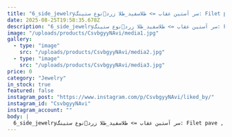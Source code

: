 ```yaml
---
title: "6_side_jewelryسر آستین عقاب => طلاسفید_طلا زرد🔬نوع ستینگ: Filet pave , bead and bright cut ,  flush setting📋توضیحات: در چهار ضلع هشت ضلعی پلت فرم Filet pave رو اجرا کردم ،هر کدام از سنگها جدا گانه در یک قاب مربع ای که توسط قلم انگلا ایجاد شده اند سوار شده و دارای چهار چنگ میباشند.برای نصب کردن برلیان بر روی چشم عقاب هم از ستینگ flush استفاده کردم.📍ستینگ flush جز پرکاربردترین تنظیماتی هست که برای  سوار کردن سنگ بر روی چشم اشکال بکار میبرند .________________________#آکادمی مخراجکاری مدرن #تدریس #آموزش میکروستینگ #الماس #برلیان #چنگ تفکیکی # چنگ مشترک #stonesetter #micro pave #pave setting #Filet pave #flush settingEdited · 106wSee translation"
date: 2025-08-25T19:58:35.678Z
description: "6_side_jewelryسر آستین عقاب => طلاسفید_طلا زرد🔬نوع ستینگ: Filet pave , bead and bright cut ,  flush setting📋توضیحات: در چهار ضلع هشت ضلعی پلت فرم Filet pave رو اجرا کردم ،هر کدام از سنگها جدا گانه در یک قاب مربع ای که توسط قلم انگلا ایجاد شده اند سوار شده و دارای چهار چنگ میباشند.برای نصب کردن برلیان بر روی چشم عقاب هم از ستینگ flush استفاده کردم.📍ستینگ flush جز پرکاربردترین تنظیماتی هست که برای  سوار کردن سنگ بر روی چشم اشکال بکار میبرند .________________________#آکادمی مخراجکاری مدرن #تدریس #آموزش میکروستینگ #الماس #برلیان #چنگ تفکیکی # چنگ مشترک #stonesetter #micro pave #pave setting #Filet pave #flush settingEdited · 106wSee translation"
image: "/uploads/products/CsvbgyyNAvi/media1.jpg"
gallery:
  - type: "image"
    src: "/uploads/products/CsvbgyyNAvi/media2.jpg"
  - type: "image"
    src: "/uploads/products/CsvbgyyNAvi/media3.jpg"
price: 0
category: "Jewelry"
in_stock: true
featured: false
instagram_post: "https://www.instagram.com/p/CsvbgyyNAvi/liked_by/"
instagram_id: "CsvbgyyNAvi"
instagram_account: ""
body: |
  6_side_jewelryسر آستین عقاب => طلاسفید_طلا زرد🔬نوع ستینگ: Filet pave , bead and bright cut ,  flush setting📋توضیحات: در چهار ضلع هشت ضلعی پلت فرم Filet pave رو اجرا کردم ،هر کدام از سنگها جدا گانه در یک قاب مربع ای که توسط قلم انگلا ایجاد شده اند سوار شده و دارای چهار چنگ میباشند.برای نصب کردن برلیان بر روی چشم عقاب هم از ستینگ flush استفاده کردم.📍ستینگ flush جز پرکاربردترین تنظیماتی هست که برای  سوار کردن سنگ بر روی چشم اشکال بکار میبرند .________________________#آکادمی مخراجکاری مدرن #تدریس #آموزش میکروستینگ #الماس #برلیان #چنگ تفکیکی # چنگ مشترک #stonesetter #micro pave #pave setting #Filet pave #flush settingEdited · 106wSee translation
---
```

